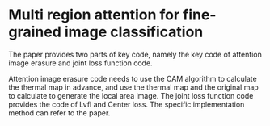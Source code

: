 # Multi region attention for fine-grained image classification
The paper provides two parts of key code, namely the key code of attention image erasure and joint loss function code.

Attention image erasure code needs to use the CAM algorithm to calculate the thermal map in advance, and use the thermal map and the original map to calculate to generate the local area image. The joint loss function code provides the code of Lvfl and Center loss. The specific implementation method can refer to the paper.

